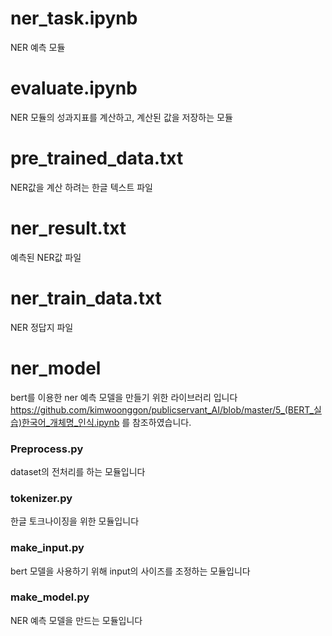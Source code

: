 # ner_task.ipynb
NER 예측 모듈

# evaluate.ipynb
NER 모듈의 성과지표를 계산하고, 계산된 값을 저장하는 모듈

# pre_trained_data.txt
NER값을 계산 하려는 한글 텍스트 파일

# ner_result.txt
예측된 NER값 파일

# ner_train_data.txt
NER 정답지 파일

# ner_model
bert를 이용한 ner 예측 모델을 만들기 위한 라이브러리 입니다
https://github.com/kimwoonggon/publicservant_AI/blob/master/5_(BERT_실습)한국어_개체명_인식.ipynb 를 참조하였습니다.

### Preprocess.py
dataset의 전처리를 하는 모듈입니다

### tokenizer.py
한글 토크나이징을 위한 모듈입니다

### make_input.py
bert 모델을 사용하기 위해 input의 사이즈를 조정하는 모듈입니다

### make_model.py
NER 예측 모델을 만드는 모듈입니다
